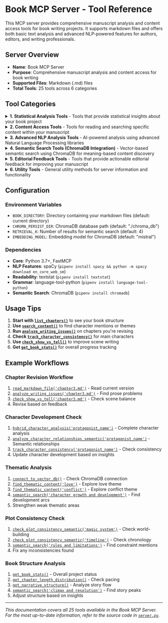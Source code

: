 # Book MCP Server - Tool Reference

This MCP server provides comprehensive manuscript analysis and content access tools for book writing projects. It supports markdown files and offers both basic text analysis and advanced NLP-powered features for authors, editors, and writing professionals.

## Server Overview

- **Name**: Book MCP Server
- **Purpose**: Comprehensive manuscript analysis and content access for book writing
- **Supported Files**: Markdown (.md) files
- **Total Tools**: 25 tools across 6 categories

## Tool Categories

<details>
<summary><strong>1. Statistical Analysis Tools</strong> - Tools that provide statistical insights about your book project</summary>

| Tool | Description | Usage |
| --- | ----------- | ----- |
| [`list_chapters()`](server.py:89) | List all chapter files with enhanced metadata including titles and word counts | "Show me all my chapters with their word counts" |
| [`get_book_stats()`](server.py:2036) | Get overall statistics about the entire book project | "What are my overall book statistics?" |
| [`get_chapter_length_distribution()`](server.py:1936) | Analyze chapter length consistency and distribution | "Are my chapters consistently sized?" |
| [`get_word_frequency()`](server.py:1792) | Analyze word frequency across all chapters | "What are my most frequently used words?" |
| [`get_narrative_structure()`](server.py:1632) | Analyze story structure, pacing, and narrative elements across all chapters | "How is my story structured across chapters?" |

</details>

<details>
<summary><strong>2. Content Access Tools</strong> - Tools for reading and searching specific content within your manuscript</summary>

| Tool | Description | Usage |
| --- | ----------- | ----- |
| [`list_markdown_files()`](server.py:1064) | List all markdown files in the book directory | "What files are in my book project?" |
| [`read_markdown_file()`](server.py:1091) | Read the complete content of a specific markdown file | "Read Chapter 5 for me" |
| [`search_content()`](server.py:1130) | Search for specific text across all markdown files | "Search for all mentions of 'dragon' in my book" |
| [`get_file_summary()`](server.py:2070) | Get a preview and basic stats of a markdown file | "Give me a summary of Chapter 3" |

</details>

<details>
<summary><strong>3. Advanced NLP Analysis Tools</strong> - AI-powered analysis using advanced Natural Language Processing libraries</summary>

| Tool | Description | Usage |
| --- | ----------- | ----- |
| [`extract_all_characters()`](server.py:242) | Automatically discover all character names using advanced NLP | "Who are all the characters in my book?" |
| [`find_isolated_characters()`](server.py:140) | Quickly identify characters that appear infrequently and may need development | "Which characters in my book need more development?" |
| [`analyze_character_relationships()`](server.py:367) | Analyze which characters appear together in scenes and chapters | "Which characters interact most frequently?" |
| [`analyze_readability()`](server.py:495) | Calculate professional readability metrics (Flesch-Kincaid, Gunning Fog, etc.) | "Is Chapter 5 too complex for my target audience?" |
| [`comprehensive_grammar_check()`](server.py:612) | Professional-level grammar and style checking | "What grammar errors are in Chapter 2?" |

</details>

<details>
<summary><strong>4. Semantic Search Tools (ChromaDB Integration)</strong> - Vector-based semantic search using ChromaDB for meaning-based content discovery</summary>

| Tool | Description | Usage |
| --- | ----------- | ----- |
| [`connect_to_vector_db()`](server.py:2100) | Connect to ChromaDB and list available collections | "What collections are available in my vector database?" |
| [`semantic_search()`](server.py:2141) | Search content using natural language queries and vector similarity | "Find all content about character development" |
| [`find_thematic_content()`](server.py:2198) | Discover content related to specific themes or concepts | "Find all content related to the theme of redemption" |
| [`analyze_character_relationships_semantic()`](server.py:2262) | Use vector similarity to find character relationships beyond co-occurrence | "How does Sarah relate to other characters emotionally?" |
| [`check_plot_consistency_semantic()`](server.py:2339) | Find potentially contradictory information about plot elements | "Check consistency of the magic system throughout my book" |
| [`hybrid_character_analysis()`](server.py:2421) | Combine semantic and exact search for comprehensive character analysis | "Give me a complete analysis of my protagonist" |

</details>

<details>
<summary><strong>5. Editorial Feedback Tools</strong> - Tools that provide actionable editorial feedback for improving your manuscript</summary>

| Tool | Description | Usage |
| --- | ----------- | ----- |
| [`analyze_writing_issues()`](server.py:1174) | Identify specific writing problems in a chapter | "What writing issues are in Chapter 2?" |
| [`track_character_consistency()`](server.py:1310) | Check character descriptions and traits across all chapters | "Check if Sarah is consistently described throughout my book" |
| [`check_show_vs_tell()`](server.py:1457) | Analyze balance between showing (scenes) vs telling (summary) | "Is Chapter 4 too heavy on exposition?" |

</details>

<details>
<summary><strong>6. Utility Tools</strong> - General utility methods for server information and functionality</summary>

| Tool | Description | Usage |
| --- | ----------- | ----- |
| [`list_methods()`](server.py:744) | Show all available methods with descriptions and usage examples | "What methods can I use?" |

</details>

## Configuration

### Environment Variables
- `BOOK_DIRECTORY`: Directory containing your markdown files (default: current directory)
- `CHROMA_PERSIST_DIR`: ChromaDB database path (default: "./chroma_db")
- `RETRIEVAL_K`: Number of results for semantic search (default: 4)
- `EMBEDDING_MODEL`: Embedding model for ChromaDB (default: "mistral")

### Dependencies
- **Core**: Python 3.7+, FastMCP
- **NLP Features**: spaCy (`pipenv install spacy && python -m spacy download en_core_web_sm`)
- **Readability**: textstat (`pipenv install textstat`)
- **Grammar**: language-tool-python (`pipenv install language-tool-python`)
- **Semantic Search**: ChromaDB (`pipenv install chromadb`)

## Usage Tips

1. **Start with [`list_chapters()`](server.py:89)** to see your book structure
2. **Use [`search_content()`](server.py:1130)** to find character mentions or themes
3. **Run [`analyze_writing_issues()`](server.py:1174)** on chapters you're revising
4. **Check [`track_character_consistency()`](server.py:1310)** for main characters
5. **Use [`check_show_vs_tell()`](server.py:1457)** to improve scene writing
6. **Get [`get_book_stats()`](server.py:2036)** for overall progress tracking

## Example Workflows

### Chapter Revision Workflow
1. [`read_markdown_file('chapter3.md')`](server.py:1091) - Read current version
2. [`analyze_writing_issues('chapter3.md')`](server.py:1174) - Find prose problems
3. [`check_show_vs_tell('chapter3.md')`](server.py:1457) - Check scene balance
4. Revise based on feedback

### Character Development Check
1. [`hybrid_character_analysis('protagonist_name')`](server.py:2421) - Complete character analysis
2. [`analyze_character_relationships_semantic('protagonist_name')`](server.py:2262) - Semantic relationships
3. [`track_character_consistency('protagonist_name')`](server.py:1310) - Check consistency
4. Update character development based on insights

### Thematic Analysis
1. [`connect_to_vector_db()`](server.py:2100) - Check ChromaDB connection
2. [`find_thematic_content('love')`](server.py:2198) - Explore love theme
3. [`find_thematic_content('conflict')`](server.py:2198) - Explore conflict theme
4. [`semantic_search('character growth and development')`](server.py:2141) - Find development arcs
5. Strengthen weak thematic areas

### Plot Consistency Check
1. [`check_plot_consistency_semantic('magic system')`](server.py:2339) - Check world-building
2. [`check_plot_consistency_semantic('timeline')`](server.py:2339) - Check chronology
3. [`semantic_search('rules and limitations')`](server.py:2141) - Find constraint mentions
4. Fix any inconsistencies found

### Book Structure Analysis
1. [`get_book_stats()`](server.py:2036) - Overall project status
2. [`get_chapter_length_distribution()`](server.py:1936) - Check pacing
3. [`get_narrative_structure()`](server.py:1632) - Analyze story flow
4. [`semantic_search('climax and resolution')`](server.py:2141) - Find story peaks
5. Adjust structure based on insights

---

*This documentation covers all 25 tools available in the Book MCP Server. For the most up-to-date information, refer to the source code in [`server.py`](server.py).*